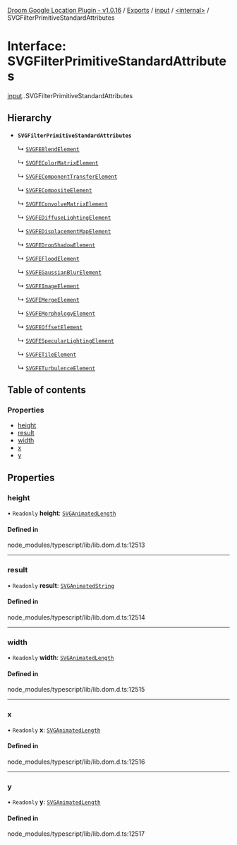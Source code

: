 [Droom Google Location Plugin - v1.0.16](../README.md) / [Exports](../modules.md) / [input](../modules/input.md) / [<internal\>](../modules/input._internal_.md) / SVGFilterPrimitiveStandardAttributes

# Interface: SVGFilterPrimitiveStandardAttributes

[input](../modules/input.md).[<internal>](../modules/input._internal_.md).SVGFilterPrimitiveStandardAttributes

## Hierarchy

- **`SVGFilterPrimitiveStandardAttributes`**

  ↳ [`SVGFEBlendElement`](input._internal_.SVGFEBlendElement.md)

  ↳ [`SVGFEColorMatrixElement`](input._internal_.SVGFEColorMatrixElement.md)

  ↳ [`SVGFEComponentTransferElement`](input._internal_.SVGFEComponentTransferElement.md)

  ↳ [`SVGFECompositeElement`](input._internal_.SVGFECompositeElement.md)

  ↳ [`SVGFEConvolveMatrixElement`](input._internal_.SVGFEConvolveMatrixElement.md)

  ↳ [`SVGFEDiffuseLightingElement`](input._internal_.SVGFEDiffuseLightingElement.md)

  ↳ [`SVGFEDisplacementMapElement`](input._internal_.SVGFEDisplacementMapElement.md)

  ↳ [`SVGFEDropShadowElement`](input._internal_.SVGFEDropShadowElement.md)

  ↳ [`SVGFEFloodElement`](input._internal_.SVGFEFloodElement.md)

  ↳ [`SVGFEGaussianBlurElement`](input._internal_.SVGFEGaussianBlurElement.md)

  ↳ [`SVGFEImageElement`](input._internal_.SVGFEImageElement.md)

  ↳ [`SVGFEMergeElement`](input._internal_.SVGFEMergeElement.md)

  ↳ [`SVGFEMorphologyElement`](input._internal_.SVGFEMorphologyElement.md)

  ↳ [`SVGFEOffsetElement`](input._internal_.SVGFEOffsetElement.md)

  ↳ [`SVGFESpecularLightingElement`](input._internal_.SVGFESpecularLightingElement.md)

  ↳ [`SVGFETileElement`](input._internal_.SVGFETileElement.md)

  ↳ [`SVGFETurbulenceElement`](input._internal_.SVGFETurbulenceElement.md)

## Table of contents

### Properties

- [height](input._internal_.SVGFilterPrimitiveStandardAttributes.md#height)
- [result](input._internal_.SVGFilterPrimitiveStandardAttributes.md#result)
- [width](input._internal_.SVGFilterPrimitiveStandardAttributes.md#width)
- [x](input._internal_.SVGFilterPrimitiveStandardAttributes.md#x)
- [y](input._internal_.SVGFilterPrimitiveStandardAttributes.md#y)

## Properties

### height

• `Readonly` **height**: [`SVGAnimatedLength`](../modules/input._internal_.md#svganimatedlength)

#### Defined in

node_modules/typescript/lib/lib.dom.d.ts:12513

___

### result

• `Readonly` **result**: [`SVGAnimatedString`](../modules/input._internal_.md#svganimatedstring)

#### Defined in

node_modules/typescript/lib/lib.dom.d.ts:12514

___

### width

• `Readonly` **width**: [`SVGAnimatedLength`](../modules/input._internal_.md#svganimatedlength)

#### Defined in

node_modules/typescript/lib/lib.dom.d.ts:12515

___

### x

• `Readonly` **x**: [`SVGAnimatedLength`](../modules/input._internal_.md#svganimatedlength)

#### Defined in

node_modules/typescript/lib/lib.dom.d.ts:12516

___

### y

• `Readonly` **y**: [`SVGAnimatedLength`](../modules/input._internal_.md#svganimatedlength)

#### Defined in

node_modules/typescript/lib/lib.dom.d.ts:12517
